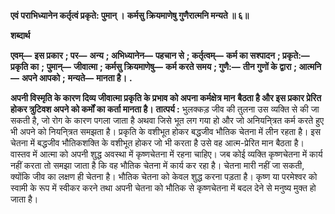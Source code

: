 **एवं पराभिध्यानेन कर्तृत्वं प्रकृते: पुमान् ।** **कर्मसु क्रियमाणेषु गुणैरात्मनि मन्यते ॥ ६॥** 

**शब्दार्थ** 

**एवम्—** **इस प्रकार** **; पर—** **अन्य** **; अभिध्यानेन—** **पहचान से** **; कर्तृत्वम्—** **कर्म का सश्पादन** **; प्रकृते:—** **प्रकृति का** **;** **पुमान्—** **जीवात्मा** **; कर्मसु क्रियमाणेषु—** **कर्म करते समय** **; गुणै:—** **तीन गुणों के द्वारा** **; आत्मनि—** **अपने आपको** **;** **मन्यते—** **मानता है।** **.** 

**अपनी विस्मृति के कारण दिव्य जीवात्मा प्रकृति के प्रभाव को अपना कर्मक्षेत्र मान** **बैठता है और इस प्रकार प्रेरित होकर त्रुटिवश अपने को कर्मों का कर्ता मानता है।** **तात्पर्य :** भुलक्कड़ जीव की तुलना उस व्यक्ति से की जा सकती है, जो रोग के कारण पगला जाता है अथवा जिसे भूत लग गया हो और जो अनियनि्त्रत कर्म करते हुए भी अपने को नियनि्त्रत समझता है। प्रकृति के वशीभूत होकर बद्धजीव भौतिक चेतना में लीन रहता है। इस चेतना में बद्धजीव भौतिकशक्ति के वशीभूत होकर जो भी करता है उसे वह आत्म-प्रेरित मान बैठता है। वास्तव में आत्मा को अपनी शुद्ध अवस्था में कृष्णचेतना में रहना चाहिए। जब कोई व्यक्ति कृष्णचेतना में कार्य नहीं करता तो समझा जाता है कि वह भौतिक चेतना में कार्य कर रहा है। चेतना मारी नहीं जा सकती, क्योंकि जीव का लक्षण ही चेतना है। भौतिक चेतना को केवल शुद्ध करना पड़ता है। कृष्ण या परमेश्वर को स्वामी के रूप में स्वीकर करने तथा अपनी चेतना को भौतिक से कृष्णचेतना में बदल देने से मनुष्य मुक्त हो जाता है।  